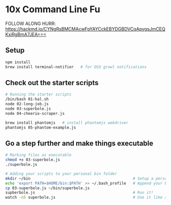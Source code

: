 10x Command Line Fu
===================

FOLLOW ALONG HURR:
https://hackmd.io/CYNgRsBMCMAcwFpYAYCckEBYDGBDVCqApvgsJmCEQKxiRgBmA7JEA===

## Setup

```bash
npm install
brew install terminal-notifier   # for OSX growl notifications
```

## Check out the starter scripts

```bash
# Running the starter scripts
/bin/bash 01-hal.sh
node 02-long-job.js
node 03-superbole.js
node 04-cheerio-scraper.js

brew install phantomjs   # install phantomjs webdriver
phantomjs 05-phantom-example.js
```

## Go a step further and make things executable

```bash
# Marking files as executable
chmod +x 03-superbole.js
./superbole.js

# Adding your scripts to your personal bin folder
mkdir ~/bin                                             # Setup a personal bin folder
echo 'export PATH=$HOME/bin:$PATH' >> ~/.bash_profile   # Append your bin folder to your PATH
cp 03-superbole.js ~/bin/superbole.js
supberbole.js                                           # Run it!
watch -n5 superbole.js                                  # Use it like any command
```




